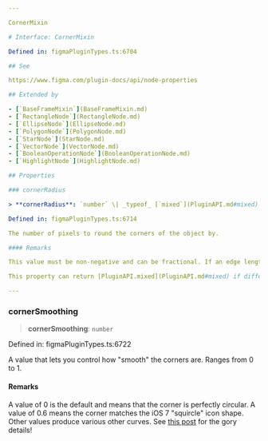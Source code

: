 ```yaml
---

CornerMixin

# Interface: CornerMixin

Defined in: figmaPluginTypes.ts:6704

## See

https://www.figma.com/plugin-docs/api/node-properties

## Extended by

- [`BaseFrameMixin`](BaseFrameMixin.md)
- [`RectangleNode`](RectangleNode.md)
- [`EllipseNode`](EllipseNode.md)
- [`PolygonNode`](PolygonNode.md)
- [`StarNode`](StarNode.md)
- [`VectorNode`](VectorNode.md)
- [`BooleanOperationNode`](BooleanOperationNode.md)
- [`HighlightNode`](HighlightNode.md)

## Properties

### cornerRadius

> **cornerRadius**: `number` \| _typeof_ [`mixed`](PluginAPI.md#mixed)

Defined in: figmaPluginTypes.ts:6714

The number of pixels to round the corners of the object by.

#### Remarks

This value must be non-negative and can be fractional. If an edge length is less than twice the corner radius, the corner radius for each vertex of the edge will be clamped to half the edge length.

This property can return [PluginAPI.mixed](PluginAPI.md#mixed) if different vertices have different values.properties. Vector nodes can have individual corner radii on each vertex. Rectangle nodes can also have different corner radii on each of the four corners.

---
```


### cornerSmoothing

> **cornerSmoothing**: `number`

Defined in: figmaPluginTypes.ts:6722

A value that lets you control how "smooth" the corners are. Ranges from 0 to 1.

#### Remarks

A value of 0 is the default and means that the corner is perfectly circular. A value of 0.6 means the corner matches the iOS 7 "squircle" icon shape. Other values produce various other curves. See [this post](https://www.figma.com/blog/desperately-seeking-squircles/) for the gory details!
